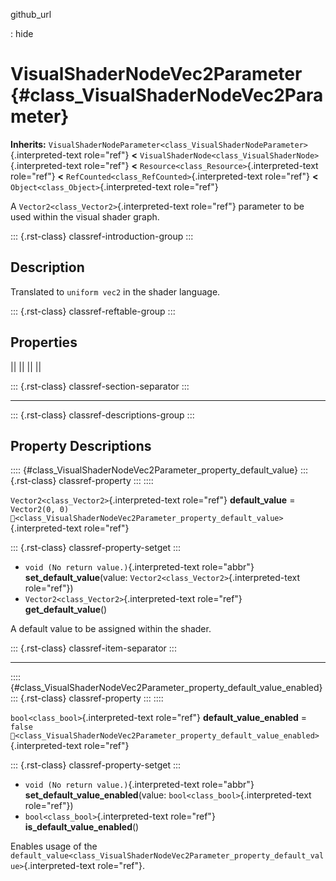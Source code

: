 github_url

:   hide

# VisualShaderNodeVec2Parameter {#class_VisualShaderNodeVec2Parameter}

**Inherits:**
`VisualShaderNodeParameter<class_VisualShaderNodeParameter>`{.interpreted-text
role="ref"} **\<**
`VisualShaderNode<class_VisualShaderNode>`{.interpreted-text role="ref"}
**\<** `Resource<class_Resource>`{.interpreted-text role="ref"} **\<**
`RefCounted<class_RefCounted>`{.interpreted-text role="ref"} **\<**
`Object<class_Object>`{.interpreted-text role="ref"}

A `Vector2<class_Vector2>`{.interpreted-text role="ref"} parameter to be
used within the visual shader graph.

::: {.rst-class}
classref-introduction-group
:::

## Description

Translated to `uniform vec2` in the shader language.

::: {.rst-class}
classref-reftable-group
:::

## Properties

||
||
||
||

::: {.rst-class}
classref-section-separator
:::

------------------------------------------------------------------------

::: {.rst-class}
classref-descriptions-group
:::

## Property Descriptions

:::: {#class_VisualShaderNodeVec2Parameter_property_default_value}
::: {.rst-class}
classref-property
:::
::::

`Vector2<class_Vector2>`{.interpreted-text role="ref"} **default_value**
= `Vector2(0, 0)`
`🔗<class_VisualShaderNodeVec2Parameter_property_default_value>`{.interpreted-text
role="ref"}

::: {.rst-class}
classref-property-setget
:::

- `void (No return value.)`{.interpreted-text role="abbr"}
  **set_default_value**(value:
  `Vector2<class_Vector2>`{.interpreted-text role="ref"})
- `Vector2<class_Vector2>`{.interpreted-text role="ref"}
  **get_default_value**()

A default value to be assigned within the shader.

::: {.rst-class}
classref-item-separator
:::

------------------------------------------------------------------------

:::: {#class_VisualShaderNodeVec2Parameter_property_default_value_enabled}
::: {.rst-class}
classref-property
:::
::::

`bool<class_bool>`{.interpreted-text role="ref"}
**default_value_enabled** = `false`
`🔗<class_VisualShaderNodeVec2Parameter_property_default_value_enabled>`{.interpreted-text
role="ref"}

::: {.rst-class}
classref-property-setget
:::

- `void (No return value.)`{.interpreted-text role="abbr"}
  **set_default_value_enabled**(value:
  `bool<class_bool>`{.interpreted-text role="ref"})
- `bool<class_bool>`{.interpreted-text role="ref"}
  **is_default_value_enabled**()

Enables usage of the
`default_value<class_VisualShaderNodeVec2Parameter_property_default_value>`{.interpreted-text
role="ref"}.
